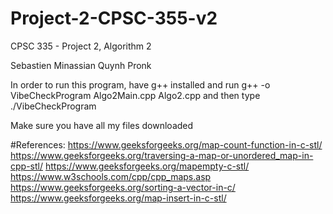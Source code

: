 # Project-2-CPSC-355-v2
CPSC 335 - Project 2, Algorithm 2

Sebastien Minassian
Quynh Pronk 

In order to run this program, have g++ installed and run g++ -o VibeCheckProgram Algo2Main.cpp Algo2.cpp
and then type ./VibeCheckProgram

Make sure you have all my files downloaded


#References:
https://www.geeksforgeeks.org/map-count-function-in-c-stl/
https://www.geeksforgeeks.org/traversing-a-map-or-unordered_map-in-cpp-stl/
https://www.geeksforgeeks.org/mapempty-c-stl/
https://www.w3schools.com/cpp/cpp_maps.asp
https://www.geeksforgeeks.org/sorting-a-vector-in-c/
https://www.geeksforgeeks.org/map-insert-in-c-stl/
